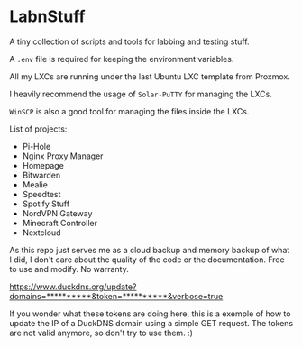 # LabnStuff

A tiny collection of scripts and tools for labbing and testing stuff.

A `.env` file is required for keeping the environment variables.

All my LXCs are running under the last Ubuntu LXC template from Proxmox.

I heavily recommend the usage of `Solar-PuTTY` for managing the LXCs.

`WinSCP` is also a good tool for managing the files inside the LXCs.

List of projects:

- Pi-Hole
- Nginx Proxy Manager
- Homepage
- Bitwarden
- Mealie
- Speedtest
- Spotify Stuff
- NordVPN Gateway
- Minecraft Controller
- Nextcloud

As this repo just serves me as a cloud backup and memory backup of what I did, I don't care about the quality of the code or the documentation.
Free to use and modify. No warranty.

<https://www.duckdns.org/update?domains=**********&token=**********&verbose=true>

If you wonder what these tokens are doing here, this is a exemple of how to update the IP of a DuckDNS domain using a simple GET request.
The tokens are not valid anymore, so don't try to use them. :)
